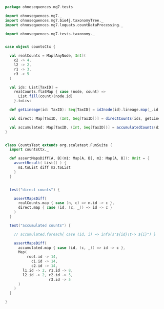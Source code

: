 
```scala
package ohnosequences.mg7.tests

import ohnosequences.mg7._
import ohnosequences.mg7.bio4j.taxonomyTree._
import ohnosequences.mg7.loquats.countDataProcessing._

import ohnosequences.mg7.tests.taxonomy._


case object countsCtx {

  val realCounts = Map[AnyNode, Int](
    c2 -> 4,
    l2 -> 2,
    r1 -> 3,
    r3 -> 5
  )

  val ids: List[TaxID] =
    realCounts.flatMap { case (node, count) =>
      List.fill(count)(node.id)
    }.toList

  def getLineage(id: TaxID): Seq[TaxID] = id2node(id).lineage.map(_.id)

  val direct: Map[TaxID, (Int, Seq[TaxID])] = directCounts(ids, getLineage)

  val accumulated: Map[TaxID, (Int, Seq[TaxID])] = accumulatedCounts(direct, getLineage)
}


class CountsTest extends org.scalatest.FunSuite {
  import countsCtx._

  def assertMapsDiff[A, B](m1: Map[A, B], m2: Map[A, B]): Unit = {
    assertResult( List() ) {
      m1.toList diff m2.toList
    }
  }


  test("direct counts") {

    assertMapsDiff(
      realCounts.map { case (n, c) => n.id -> c },
      direct.map { case (id, (c, _)) => id -> c }
    )
  }

  test("accumulated counts") {

    // accumulated.foreach{ case (id, i) => info(s"${id}\t-> ${i}") }

    assertMapsDiff(
      accumulated.map { case (id, (c, _)) => id -> c },
      Map(
          root.id -> 14,
            c1.id -> 14,
            c2.id -> 14,
        l1.id -> 2, r1.id -> 8,
        l2.id -> 2, r2.id -> 5,
                    r3.id -> 5
      )
    )
  }

}

```




[main/scala/mg7/bio4j/bundle.scala]: ../../../main/scala/mg7/bio4j/bundle.scala.md
[main/scala/mg7/bio4j/taxonomyTree.scala]: ../../../main/scala/mg7/bio4j/taxonomyTree.scala.md
[main/scala/mg7/bio4j/titanTaxonomyTree.scala]: ../../../main/scala/mg7/bio4j/titanTaxonomyTree.scala.md
[main/scala/mg7/csv.scala]: ../../../main/scala/mg7/csv.scala.md
[main/scala/mg7/data.scala]: ../../../main/scala/mg7/data.scala.md
[main/scala/mg7/dataflow.scala]: ../../../main/scala/mg7/dataflow.scala.md
[main/scala/mg7/dataflows/full.scala]: ../../../main/scala/mg7/dataflows/full.scala.md
[main/scala/mg7/dataflows/noFlash.scala]: ../../../main/scala/mg7/dataflows/noFlash.scala.md
[main/scala/mg7/loquats/1.flash.scala]: ../../../main/scala/mg7/loquats/1.flash.scala.md
[main/scala/mg7/loquats/2.split.scala]: ../../../main/scala/mg7/loquats/2.split.scala.md
[main/scala/mg7/loquats/3.blast.scala]: ../../../main/scala/mg7/loquats/3.blast.scala.md
[main/scala/mg7/loquats/4.assign.scala]: ../../../main/scala/mg7/loquats/4.assign.scala.md
[main/scala/mg7/loquats/5.merge.scala]: ../../../main/scala/mg7/loquats/5.merge.scala.md
[main/scala/mg7/loquats/6.count.scala]: ../../../main/scala/mg7/loquats/6.count.scala.md
[main/scala/mg7/loquats/7.stats.scala]: ../../../main/scala/mg7/loquats/7.stats.scala.md
[main/scala/mg7/loquats/8.summary.scala]: ../../../main/scala/mg7/loquats/8.summary.scala.md
[main/scala/mg7/package.scala]: ../../../main/scala/mg7/package.scala.md
[main/scala/mg7/parameters.scala]: ../../../main/scala/mg7/parameters.scala.md
[main/scala/mg7/referenceDB.scala]: ../../../main/scala/mg7/referenceDB.scala.md
[test/scala/mg7/counts.scala]: counts.scala.md
[test/scala/mg7/lca.scala]: lca.scala.md
[test/scala/mg7/pipeline.scala]: pipeline.scala.md
[test/scala/mg7/taxonomy.scala]: taxonomy.scala.md